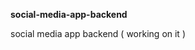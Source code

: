 **social-media-app-backend**             
          
social media app backend ( working on it )          
    
   
 
  
